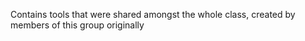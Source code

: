 Contains tools that were shared amongst the whole class, created by members of this group originally